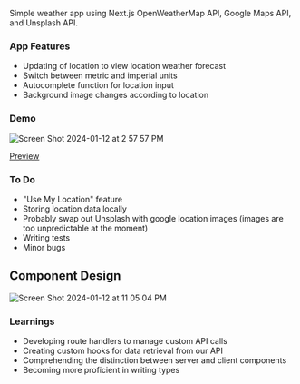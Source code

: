 Simple weather app using Next.js OpenWeatherMap API, Google Maps API, and Unsplash API.

### App Features
- Updating of location to view location weather forecast
- Switch between metric and imperial units
- Autocomplete function for location input
- Background image changes according to location

### Demo 
![Screen Shot 2024-01-12 at 2 57 57 PM](https://github.com/dia-nguyen/weather-app/assets/40869031/7d63cdda-5dd0-4bad-bf3c-d1e59ba1cbee)

[Preview](https://weather-app-gamma-inky-38.vercel.app/)

### To Do
- "Use My Location" feature
- Storing location data locally
- Probably swap out Unsplash with google location images (images are too unpredictable at the moment)
- Writing tests
- Minor bugs

## Component Design
![Screen Shot 2024-01-12 at 11 05 04 PM](https://github.com/dia-nguyen/weather-app/assets/40869031/7d76d70d-ae44-4a4c-a6c7-ff817f410e61)

### Learnings
- Developing route handlers to manage custom API calls
- Creating custom hooks for data retrieval from our API
- Comprehending the distinction between server and client components
- Becoming more proficient in writing types
